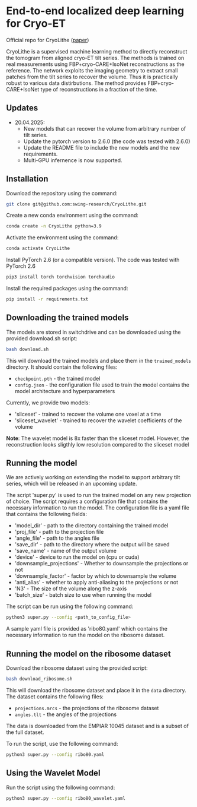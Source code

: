 # End-to-end localized deep learning for Cryo-ET 	
Official repo for CryoLithe ([paper](https://arxiv.org/abs/2501.15246))

CryoLithe is a supervised machine learning method to directly reconstruct the tomogram from aligned cryo-ET tilt series. The methods is trained on real measurements using FBP+cryo-CARE+IsoNet reconstructions as the reference. The network exploits the imaging geometry to extract small patches from the tilt series to recover the volume. Thus it is practically robust to various data distirbutions. The method provides FBP+cryo-CARE+IsoNet type of reconstructions in a fraction of the time.


## Updates 
- 20.04.2025: 
    - New models that can recover the volume from arbitrary number of tilt series. 
    - Update the pytorch version to 2.6.0 (the code was tested with 2.6.0)
    - Update the README file to include the new models and the new requirements.
    - Multi-GPU infernence is now supported.

## Installation
Download the repository using the command:
```bash
git clone git@github.com:swing-research/CryoLithe.git
```


Create a new conda environment using the command:
```bash
conda create -n CryoLithe python=3.9
```



Activate the environment using the command:
```bash
conda activate CryoLithe
```
Install PyTorch 2.6 (or a compatible version). The code was tested with PyTorch 2.6
```bash
pip3 install torch torchvision torchaudio
```


Install the required packages using the command:

```bash
pip install -r requirements.txt
```

## Downloading the trained models
The models are stored in switchdrive and can be downloaded using the provided download.sh script:
```bash
bash download.sh
```

This will download the trained models and place them in the `trained_models` directory. It should contain the following files:
- `checkpoint.pth` - the trained model
- `config.json` - the configuration file used to train the model contains the model architecture and hyperparameters

Currently, we provide two models:
 - 'sliceset' - trained to recover the volume one voxel at a time
 - 'sliceset_wavelet' - trained to recover the wavelet coefficients of the volume

 **Note**: The wavelet model is 8x faster than the sliceset model. However, the reconstruction looks sligthly low resolution compared to the 
 sliceset model
## Running the model

We are actively working on extending the model to support arbitrary tilt series, which will be released in an upcoming update.

The script 'super.py' is used to run the trained model on any new projection of choice.  The script requires a configuration file that contains the necessary information to run the model.
The configuration file is a yaml file that contains the following fields:
 - 'model_dir' - path to the directory containing the trained model
 - 'proj_file' - path to the projection file
 - 'angle_file' - path to the angles file
 - 'save_dir' - path to the directory where the output will be saved
 - 'save_name' - name of the output volume
 - 'device' - device to run the model on (cpu or cuda)
 - 'downsample_projections' - Whether to downsample the projections or not
 - 'downsample_factor' - factor by which to downsample the volume
 - 'anti_alias' - whether to apply anti-aliasing to the projections or not
 - 'N3' - The size of the volume along the z-axis
 - 'batch_size' - batch size to use when running the model


The script can be run using the following command:
```bash
python3 super.py --config <path_to_config_file>
```

A sample yaml file is provided as 'ribo80.yaml' which contains the necessary information to run the model on the ribosome dataset.

## Running the model on the ribosome dataset

Download the ribosome dataset using the provided script:
```bash
bash download_ribosome.sh
```
This will download the ribosome dataset and place it in the `data` directory. The dataset contains the following files:
- `projections.mrcs` - the projections of the ribosome dataset
- `angles.tlt` - the angles of the projections

The data is downloaded from the EMPIAR 10045 dataset and is a subset of the full dataset.

To run the script, use the following command:
```bash
python3 super.py --config ribo80.yaml
```

## Using the Wavelet Model
Run the script using the following command:
```bash
python3 super.py --config ribo80_wavelet.yaml
```
